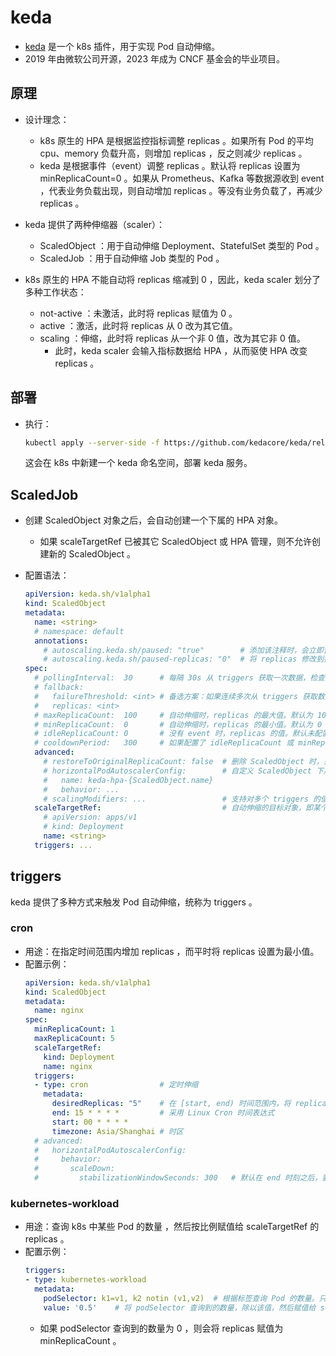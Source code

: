# keda

- [keda](https://keda.sh/docs) 是一个 k8s 插件，用于实现 Pod 自动伸缩。
- 2019 年由微软公司开源，2023 年成为 CNCF 基金会的毕业项目。

## 原理

- 设计理念：
  - k8s 原生的 HPA 是根据监控指标调整 replicas 。如果所有 Pod 的平均 cpu、memory 负载升高，则增加 replicas ，反之则减少 replicas 。
  - keda 是根据事件（event）调整 replicas 。默认将 replicas 设置为 minReplicaCount=0 。如果从 Prometheus、Kafka 等数据源收到 event ，代表业务负载出现，则自动增加 replicas 。等没有业务负载了，再减少 replicas 。

- keda 提供了两种伸缩器（scaler）：
  - ScaledObject ：用于自动伸缩 Deployment、StatefulSet 类型的 Pod 。
  - ScaledJob ：用于自动伸缩 Job 类型的 Pod 。

- k8s 原生的 HPA 不能自动将 replicas 缩减到 0 ，因此，keda scaler 划分了多种工作状态：
  - not-active ：未激活，此时将 replicas 赋值为 0 。
  - active ：激活，此时将 replicas 从 0 改为其它值。
  - scaling ：伸缩，此时将 replicas 从一个非 0 值，改为其它非 0 值。
    - 此时，keda scaler 会输入指标数据给 HPA ，从而驱使 HPA 改变 replicas 。

## 部署

- 执行：
  ```sh
  kubectl apply --server-side -f https://github.com/kedacore/keda/releases/download/v2.12.1/keda-2.12.1.yaml
  ```
  这会在 k8s 中新建一个 keda 命名空间，部署 keda 服务。

## ScaledJob

- 创建 ScaledObject 对象之后，会自动创建一个下属的 HPA 对象。
  - 如果 scaleTargetRef 已被其它 ScaledObject 或 HPA 管理，则不允许创建新的 ScaledObject 。

- 配置语法：
  ```yml
  apiVersion: keda.sh/v1alpha1
  kind: ScaledObject
  metadata:
    name: <string>
    # namespace: default
    annotations:
      # autoscaling.keda.sh/paused: "true"        # 添加该注释时，会立即暂停自动伸缩。删除该注释时，会继续自动伸缩
      # autoscaling.keda.sh/paused-replicas: "0"  # 将 replicas 修改到指定数量，然后暂停自动伸缩。如果同时添加 paused 和 paused-replicas 注释，则只有后者生效
  spec:
    # pollingInterval:  30      # 每隔 30s 从 triggers 获取一次数据，检查是否出现 event
    # fallback:
    #   failureThreshold: <int> # 备选方案：如果连续多次从 triggers 获取数据失败，则将 replicas 改为指定值
    #   replicas: <int>
    # maxReplicaCount:  100     # 自动伸缩时，replicas 的最大值。默认为 100
    # minReplicaCount:  0       # 自动伸缩时，replicas 的最小值。默认为 0
    # idleReplicaCount: 0       # 没有 event 时，replicas 的值。默认未配置 idleReplicaCount ，如果配置该参数，则只能取值为 0
    # cooldownPeriod:   300     # 如果配置了 idleReplicaCount 或 minReplicaCount 为 0 ，则连续 300s 未收到 event 时，才能将 replicas 改为 0
    advanced:
      # restoreToOriginalReplicaCount: false  # 删除 ScaledObject 时，是否将 scaleTarget 的 replicas 改为原始值
      # horizontalPodAutoscalerConfig:        # 自定义 ScaledObject 下属的 HPA 对象
      #   name: keda-hpa-{ScaledObject.name}
      #   behavior: ...
      # scalingModifiers: ...                 # 支持对多个 triggers 的值进行混合运算，将结果作为自动伸缩的依据
    scaleTargetRef:                           # 自动伸缩的目标对象，即某个 Deployment 或 StatefulSet
      # apiVersion: apps/v1
      # kind: Deployment
      name: <string>
    triggers: ...
  ```

## triggers

keda 提供了多种方式来触发 Pod 自动伸缩，统称为 triggers 。

### cron

- 用途：在指定时间范围内增加 replicas ，而平时将 replicas 设置为最小值。
- 配置示例：
  ```yml
  apiVersion: keda.sh/v1alpha1
  kind: ScaledObject
  metadata:
    name: nginx
  spec:
    minReplicaCount: 1
    maxReplicaCount: 5
    scaleTargetRef:
      kind: Deployment
      name: nginx
    triggers:
    - type: cron                # 定时伸缩
      metadata:
        desiredReplicas: "5"    # 在 [start, end) 时间范围内，将 replicas 赋值为 desiredReplicas 。而平时将 replicas 赋值为 minReplicaCount
        end: 15 * * * *         # 采用 Linux Cron 时间表达式
        start: 00 * * * *
        timezone: Asia/Shanghai # 时区
    # advanced:
    #   horizontalPodAutoscalerConfig:
    #     behavior:
    #       scaleDown:
    #         stabilizationWindowSeconds: 300   # 默认在 end 时刻之后，要等待 300s 才能减少 replicas 。将该参数改为 0 ，则会立即减少 replicas
  ```

### kubernetes-workload

- 用途：查询 k8s 中某些 Pod 的数量 ，然后按比例赋值给 scaleTargetRef 的 replicas 。
- 配置示例：
  ```yml
  triggers:
  - type: kubernetes-workload
    metadata:
      podSelector: k1=v1, k2 notin (v1,v2)  # 根据标签查询 Pod 的数量。只统计当前 k8s namespace 下的 Pod ，排除 Succeeded、Failed 阶段的 Pod
      value: '0.5'    # 将 podSelector 查询到的数量，除以该值，然后赋值给 scaleTargetRef 的 replicas
  ```
  - 如果 podSelector 查询到的数量为 0 ，则会将 replicas 赋值为 minReplicaCount 。
